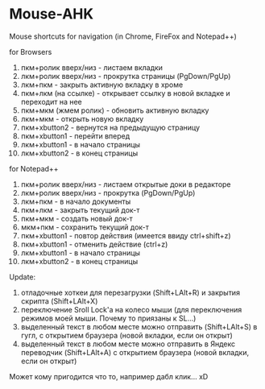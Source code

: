 # Mouse-AHK

Mouse shortcuts for navigation (in Chrome, FireFox and Notepad++)

for Browsers
1) пкм+ролик вверх/низ - листаем вкладки
2) лкм+ролик вверх/низ - прокрутка страницы (PgDown/PgUp)
3) лкм+пкм - закрыть активную вкладку в хроме
4) пкм+лкм (на ссылке) - открывает ссылку в новой вкладке и переходит на нее
5) пкм+мкм (жмем ролик) - обновить активную вкладку
6) лкм+мкм - открыть новую вкладку
7) пкм+xbutton2 - вернутся на предыдущую страницу
8) пкм+xbutton1 - перейти вперед
9) лкм+xbutton1 - в начало страницы
10) лкм+xbutton2 - в конец страницы

for Notepad++
1) пкм+ролик вверх/низ - листаем открытые доки в редакторе
2) лкм+ролик вверх/низ - прокрутка (PgDown/PgUp)
3) лкм+пкм - в начало документы
4) пкм+лкм - закрыть текущий док-т
5) пкм+мкм - создать новый док-т
6) мкм+пкм - сохранить текущий док-т
7) пкм+xbutton1 - повтор действия (имеется ввиду ctrl+shift+z)
8) пкм+xbutton1 - отменить действие (ctrl+z)
9) лкм+xbutton1 - в начало страницы
10) лкм+xbutton2 - в конец страницы

Update:
1) отладочные хоткеи для перезагрузки (Shift+LAlt+R) и закрытия скрипта (Shift+LAlt+X)
2) переключение Sroll Lock'a на колесо мыши (для переключения режимов моей мыши. Почему то приязаны к SL...)
3) выделенный текст в любом месте можно отправить (Shift+LAlt+S) в гугл, с открытием браузера (новой вкладки, если он открыт)
4) выделенный текст в любом месте можно отправить в Яндекс переводчик (Shift+LAlt+A) с открытием браузера (новой вкладки, если он открыт)

Может кому пригодится что то, например дабл клик... xD

